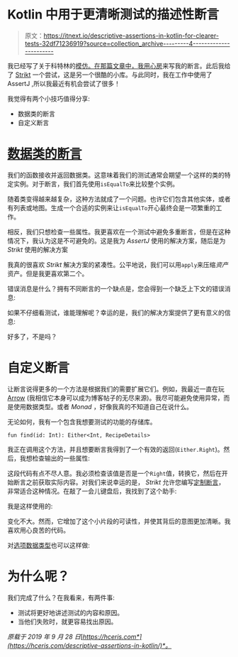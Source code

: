 # Kotlin 中用于更清晰测试的描述性断言

> 原文：<https://itnext.io/descriptive-assertions-in-kotlin-for-clearer-tests-32df71236919?source=collection_archive---------4----------------------->

我已经写了关于科特林的[模仿。在那篇文章中，我用](https://hceris.com/mock-verification-in-kotlin/)[心房](https://github.com/robstoll/atrium)来写我的断言。此后我给了 [Strikt](https://github.com/robfletcher/strikt) 一个尝试，这是另一个很酷的小库。与此同时，我在工作中使用了 AssertJ ,所以我最近有机会尝试了很多！

我觉得有两个小技巧值得分享:

*   数据类的断言
*   自定义断言

# [数据类的断言](https://kotlinlang.org/docs/reference/data-classes.html)

我们的函数接收并返回数据类。这意味着我们的测试通常会期望一个这样的类的特定实例。对于断言，我们首先使用`isEqualTo`来比较整个实例。

随着类变得越来越复杂，这种方法就成了一个问题。也许它们包含其他实体，或者有列表或地图。生成一个合适的实例来让`isEqualTo`开心最终会是一项繁重的工作。

相反，我们只想检查一些属性。我更喜欢在一个测试中避免多重断言，但是在这种情况下，我认为这是不可避免的。这是我为 *AssertJ* 使用的解决方案，随后是为 *Strikt* 使用的解决方案

我真的很喜欢 *Strikt* 解决方案的紧凑性。公平地说，我们可以用`apply`来压缩*资产*资产。但是我更喜欢第二个。

错误消息是什么？拥有不同断言的一个缺点是，您会得到一个缺乏上下文的错误消息:

如果不仔细看测试，谁能理解呢？幸运的是，我们的解决方案提供了更有意义的信息:

好多了，不是吗？

# 自定义断言

让断言说得更多的一个方法是根据我们的需要扩展它们。例如，我最近一直在玩 [Arrow](https://arrow-kt.io/) (我相信它本身可以成为博客帖子的无尽来源)。我尽可能避免使用异常，而是使用数据类型。或者 *Monad* ，好像我真的不知道自己在说什么。

无论如何，我有一个包含我想要测试的功能的存储库。

`fun find(id: Int): Either<Int, RecipeDetails>`

我正在调用这个方法，并且想要断言我得到了一个有效的返回(`Either.Right`)。然后，我想检查输出的一些属性:

这段代码有点不尽人意。我必须检查该值是否是一个`Right`值，转换它，然后在开始断言之前获取实际内容。对我们来说幸运的是， *Strikt* 允许您编写[定制断言](https://strikt.io/wiki/custom-assertions/)，非常适合这种情况。在敲了一会儿键盘后，我找到了这个助手:

我是这样使用的:

变化不大。然而，它增加了这个小片段的可读性，并使其背后的意图更加清晰。我喜欢用心良苦的代码。

对[选项数据类型](https://arrow-kt.io/docs/arrow/core/option/)也可以这样做:

# 为什么呢？

我们完成了什么？在我看来，有两件事:

*   测试将更好地讲述测试的内容和原因。
*   当他们失败时，就更容易找出原因。

*原载于 2019 年 9 月 28 日*[*https://hceris.com*](https://hceris.com/descriptive-assertions-in-kotlin/)*。*
